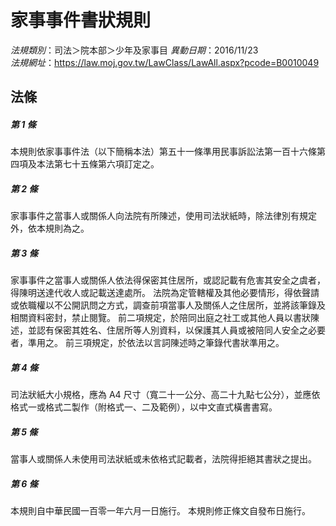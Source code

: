 # 家事事件書狀規則

*法規類別*：司法＞院本部＞少年及家事目
*異動日期*：2016/11/23  
*法規網址*：https://law.moj.gov.tw/LawClass/LawAll.aspx?pcode=B0010049



## 法條
##### 第 1 條
本規則依家事事件法（以下簡稱本法）第五十一條準用民事訴訟法第一百十六條第四項及本法第七十五條第六項訂定之。

##### 第 2 條
家事事件之當事人或關係人向法院有所陳述，使用司法狀紙時，除法律別有規定外，依本規則為之。

##### 第 3 條
家事事件之當事人或關係人依法得保密其住居所，或認記載有危害其安全之虞者，得陳明送達代收人或記載送達處所。
法院為定管轄權及其他必要情形，得依聲請或依職權以不公開訊問之方式，調查前項當事人及關係人之住居所，並將該筆錄及相關資料密封，禁止閱覽。
前二項規定，於陪同出庭之社工或其他人員以書狀陳述，並認有保密其姓名、住居所等人別資料，以保護其人員或被陪同人安全之必要者，準用之。
前三項規定，於依法以言詞陳述時之筆錄代書狀準用之。

##### 第 4 條
司法狀紙大小規格，應為 A4 尺寸（寬二十一公分、高二十九點七公分），並應依格式一或格式二製作（附格式一、二及範例），以中文直式橫書書寫。

##### 第 5 條
當事人或關係人未使用司法狀紙或未依格式記載者，法院得拒絕其書狀之提出。

##### 第 6 條
本規則自中華民國一百零一年六月一日施行。
本規則修正條文自發布日施行。


